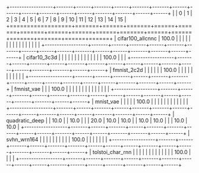 +------------------+-------+------+-------+------+-------+-------+------+------+------+-------+------+------+-------+-------+------+------+
|                  | 0     | 1    | 2     | 3    | 4     | 5     | 6    | 7    | 8    | 9     | 10   | 11   | 12    | 13    | 14   | 15   |
+==================+=======+======+=======+======+=======+=======+======+======+======+=======+======+======+=======+=======+======+======+
| cifar100_allcnnc | 100.0 |      |       |      |       |       |      |      |      |       |      |      |       |       |      |      |
+------------------+-------+------+-------+------+-------+-------+------+------+------+-------+------+------+-------+-------+------+------+
| cifar10_3c3d     |       |      |       |      |       |       |      |      |      |       |      |      |       | 100.0 |      |      |
+------------------+-------+------+-------+------+-------+-------+------+------+------+-------+------+------+-------+-------+------+------+
| fmnist_2c2d      |       |      |       |      |       | 100.0 |      |      |      |       |      |      |       |       |      |      |
+------------------+-------+------+-------+------+-------+-------+------+------+------+-------+------+------+-------+-------+------+------+
| fmnist_vae       |       |      | 100.0 |      |       |       |      |      |      |       |      |      |       |       |      |      |
+------------------+-------+------+-------+------+-------+-------+------+------+------+-------+------+------+-------+-------+------+------+
| mnist_vae        |       |      |       |      | 100.0 |       |      |      |      |       |      |      |       |       |      |      |
+------------------+-------+------+-------+------+-------+-------+------+------+------+-------+------+------+-------+-------+------+------+
| quadratic_deep   |       | 10.0 |       | 10.0 |       |       | 20.0 | 10.0 | 10.0 |       | 10.0 | 10.0 |       |       | 10.0 | 10.0 |
+------------------+-------+------+-------+------+-------+-------+------+------+------+-------+------+------+-------+-------+------+------+
| svhn_wrn164      |       |      |       |      |       |       |      |      |      | 100.0 |      |      |       |       |      |      |
+------------------+-------+------+-------+------+-------+-------+------+------+------+-------+------+------+-------+-------+------+------+
| tolstoi_char_rnn |       |      |       |      |       |       |      |      |      |       |      |      | 100.0 |       |      |      |
+------------------+-------+------+-------+------+-------+-------+------+------+------+-------+------+------+-------+-------+------+------+